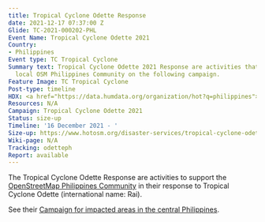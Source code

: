 ```yaml
---
title: Tropical Cyclone Odette Response
date: 2021-12-17 07:37:00 Z
Glide: TC-2021-000202-PHL
Event Name: Tropical Cyclone Odette 2021
Country:
- Philippines
Event type: TC Tropical Cyclone
Summary text: Tropical Cyclone Odette 2021 Response are activities that support the
  local OSM Philippines Community on the following campaign.
Feature Image: TC Tropical Cyclone
Post-type: timeline
HDX: <a href="https://data.humdata.org/organization/hot?q=philippines">Philippines</a>
Resources: N/A
Campaign: Tropical Cyclone Odette 2021
Status: size-up
Timeline: '16 December 2021 - '
Size-up: https://www.hotosm.org/disaster-services/tropical-cyclone-odette-slash-rai-size-up/
Wiki-page: N/A
Tracking: odetteph
Report: available
---
```


The Tropical Cyclone Odette Response are activities to support the <a href="https://tasks.hotosm.org/organisations/13"> OpenStreetMap Philippines Community</a> in their response to Tropical Cyclone Odette (international name: Rai). 

See their <a href="https://tasks.hotosm.org/explore?campaign=Tropical%20Cyclone%20Odette%202021">Campaign for impacted areas in the central Philippines</a>.
